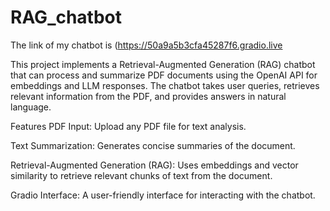 # RAG_chatbot
The link of my chatbot is (https://50a9a5b3cfa45287f6.gradio.live

This project implements a Retrieval-Augmented Generation (RAG) chatbot that can process and summarize PDF documents using the OpenAI API for embeddings and LLM responses. The chatbot takes user queries, retrieves relevant information from the PDF, and provides answers in natural language.


Features
PDF Input: Upload any PDF file for text analysis.

Text Summarization: Generates concise summaries of the document.

Retrieval-Augmented Generation (RAG): Uses embeddings and vector similarity to retrieve relevant chunks of text from the document.

Gradio Interface: A user-friendly interface for interacting with the chatbot.

